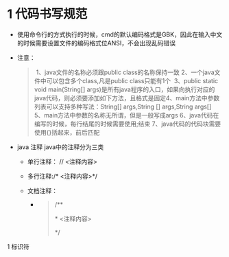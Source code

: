 # 1 代码书写规范

+ 使用命令行的方式执行的时候，cmd的默认编码格式是GBK，因此在输入中文的时候需要设置文件的编码格式位ANSI，不会出现乱码错误

+ 注意：

  > ​	1、java文件的名称必须跟public class的名称保持一致
  > ​	2、一个java文件中可以包含多个class,凡是public class只能有1个
  > ​	3、public static void main(String[] args)是所有java程序的入口，如果向执行对应的java代码，则必须要添加如下方法，且格式是固定
  > ​	4、main方法中参数列表可以支持多种写法：String[] args,String [] args,String args[]
  > ​	5、main方法中参数的名称无所谓，但是一般写成args
  > ​	6、java代码在编写的时候，每行结尾的时候需要使用;结束
  > ​	7、java代码的代码块需要使用{}括起来，前后匹配

+ java 注释
  java中的注释分为三类

  + 单行注释： // <注释内容>

  + 多行注释:/* <注释内容>*/

  + 文档注释：

    + > /**
      >
      > \* <注释内容>
      >
      > */

1 标识符